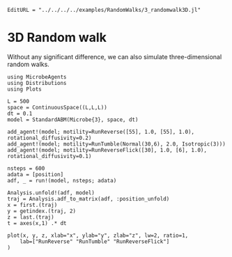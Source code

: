 ```@meta
EditURL = "../../../../examples/RandomWalks/3_randomwalk3D.jl"
```

# 3D Random walk

Without any significant difference, we can also simulate three-dimensional random walks.

````@example 3_randomwalk3D
using MicrobeAgents
using Distributions
using Plots

L = 500
space = ContinuousSpace((L,L,L))
dt = 0.1
model = StandardABM(Microbe{3}, space, dt)

add_agent!(model; motility=RunReverse([55], 1.0, [55], 1.0), rotational_diffusivity=0.2)
add_agent!(model; motility=RunTumble(Normal(30,6), 2.0, Isotropic(3)))
add_agent!(model; motility=RunReverseFlick([30], 1.0, [6], 1.0), rotational_diffusivity=0.1)

nsteps = 600
adata = [position]
adf, _ = run!(model, nsteps; adata)

Analysis.unfold!(adf, model)
traj = Analysis.adf_to_matrix(adf, :position_unfold)
x = first.(traj)
y = getindex.(traj, 2)
z = last.(traj)
t = axes(x,1) .* dt

plot(x, y, z, xlab="x", ylab="y", zlab="z", lw=2, ratio=1,
    lab=["RunReverse" "RunTumble" "RunReverseFlick"]
)
````

